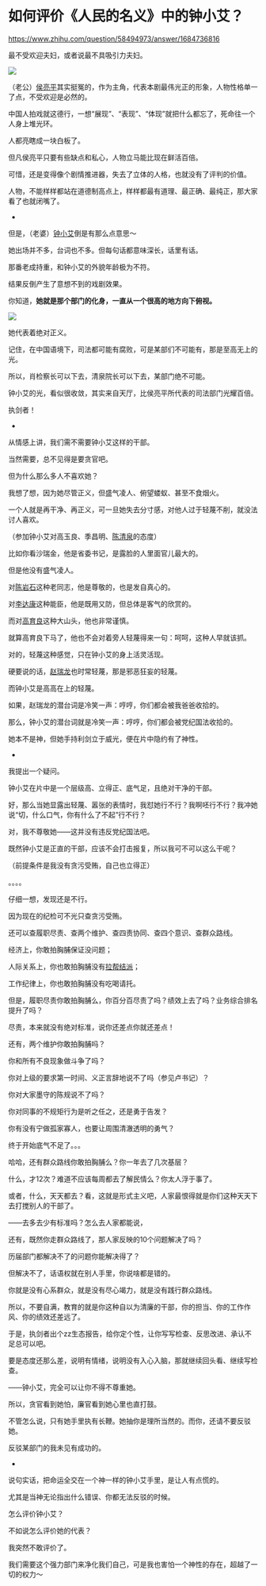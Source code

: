 # 如何评价《人民的名义》中的钟小艾？

https://www.zhihu.com/question/58494973/answer/1684736816

最不受欢迎夫妇，或者说最不具吸引力夫妇。

![](https://pica.zhimg.com/80/v2-9080b310538db6b33f80622110008461_720w.webp?source=1940ef5c)

（老公）[侯亮平](https://www.zhihu.com/search?q=%E4%BE%AF%E4%BA%AE%E5%B9%B3&search_source=Entity&hybrid_search_source=Entity&hybrid_search_extra=%7B%22sourceType%22%3A%22answer%22%2C%22sourceId%22%3A1684736816%7D)其实挺冤的，作为主角，代表本剧最伟光正的形象，人物性格单一了点，不受欢迎是必然的。

中国人拍戏就这德行，一想“展现”、“表现”、“体现”就把什么都忘了，死命往一个人身上堆光环。

人都亮瞎成一块白板了。

但凡侯亮平只要有些缺点和私心，人物立马能比现在鲜活百倍。

可惜，还是变得像个剧情推进器，失去了立体的人格，也就没有了评判的价值。

人物，不能样样都站在道德制高点上，样样都最有道理、最正确、最纯正，那大家看了也就闭嘴了。

-

但是，（老婆）[钟小艾](https://www.zhihu.com/search?q=%E9%92%9F%E5%B0%8F%E8%89%BE&search_source=Entity&hybrid_search_source=Entity&hybrid_search_extra=%7B%22sourceType%22%3A%22answer%22%2C%22sourceId%22%3A1684736816%7D)倒是有那么点意思～

她出场并不多，台词也不多。但每句话都意味深长，话里有话。

那番老成持重，和钟小艾的外貌年龄极为不符。

结果反倒产生了意想不到的戏剧效果。

你知道，**她就是那个部门的化身，一直从一个很高的地方向下俯视。**

![](https://picx.zhimg.com/50/v2-d8d7fb2e99744129ce44c8dec487964f_720w.jpg?source=1940ef5c)


她代表着绝对正义。

记住，在中国语境下，司法都可能有腐败，可是某部们不可能有，那是至高无上的光。

所以，肖检察长可以下去，清泉院长可以下去，某部门绝不可能。

钟小艾的光，看似很收敛，其实来自天厅，比侯亮平所代表的司法部门光耀百倍。

执剑者！

-

从情感上讲，我们需不需要钟小艾这样的干部。

当然需要，总不见得是要贪官吧。

但为什么那么多人不喜欢她？

我想了想，因为她尽管正义，但盛气凌人、俯望蝼蚁、甚至不食烟火。

一个人就是再干净、再正义，可一旦她失去分寸感，对他人过于轻蔑不削，就没法讨人喜欢。

（参加钟小艾对高玉良、季昌明、[陈清泉](https://www.zhihu.com/search?q=%E9%99%88%E6%B8%85%E6%B3%89&search_source=Entity&hybrid_search_source=Entity&hybrid_search_extra=%7B%22sourceType%22%3A%22answer%22%2C%22sourceId%22%3A1684736816%7D)的态度）

比如你看沙瑞金，他是省委书记，是露脸的人里面官儿最大的。

但是他没有盛气凌人。

对[陈岩石](https://www.zhihu.com/search?q=%E9%99%88%E5%B2%A9%E7%9F%B3&search_source=Entity&hybrid_search_source=Entity&hybrid_search_extra=%7B%22sourceType%22%3A%22answer%22%2C%22sourceId%22%3A1684736816%7D)这种老同志，他是尊敬的，也是发自真心的。

对[李达康](https://www.zhihu.com/search?q=%E6%9D%8E%E8%BE%BE%E5%BA%B7&search_source=Entity&hybrid_search_source=Entity&hybrid_search_extra=%7B%22sourceType%22%3A%22answer%22%2C%22sourceId%22%3A1684736816%7D)这种能臣，他是既用又防，但总体是客气的欣赏的。

而对[高育良](https://www.zhihu.com/search?q=%E9%AB%98%E8%82%B2%E8%89%AF&search_source=Entity&hybrid_search_source=Entity&hybrid_search_extra=%7B%22sourceType%22%3A%22answer%22%2C%22sourceId%22%3A1684736816%7D)这种大山头，他也非常谨慎。

就算高育良下马了，他也不会对着旁人轻蔑得来一句：呵呵，这种人早就该抓。

对的，轻蔑这种感觉，只在钟小艾的身上活灵活现。

硬要说的话，[赵瑞龙](https://www.zhihu.com/search?q=%E8%B5%B5%E7%91%9E%E9%BE%99&search_source=Entity&hybrid_search_source=Entity&hybrid_search_extra=%7B%22sourceType%22%3A%22answer%22%2C%22sourceId%22%3A1684736816%7D)也时常轻蔑，那是邪恶狂妄的轻蔑。

而钟小艾是高高在上的轻蔑。

如果，赵瑞龙的潜台词是冷笑一声：哼哼，你们都会被我爸爸收拾的。

那么，钟小艾的潜台词就是冷笑一声：哼哼，你们都会被党纪国法收拾的。

她本不是神，但她手持利剑立于威光，便在片中隐约有了神性。

-

我提出一个疑问。

钟小艾在片中是一个层级高、立得正、底气足，且绝对干净的干部。

好，那么当她显露出轻蔑、嚣张的表情时，我怼她行不行？我啊呸行不行？我冲她说“切，什么口气，你有什么了不起”行不行？

对，我不尊敬她——这并没有违反党纪国法吧。

既然钟小艾是正直的干部，应该不会打击报复，所以我可不可以这么干呢？

（前提条件是我没有贪污受贿，自己也立得正）

。。。。

仔细一想，发现还是不行。

因为现在的纪检可不光只查贪污受贿。

还可以查履职尽责、查两个维护、查四责协同、查四个意识、查群众路线。

经济上，你敢拍胸脯保证没问题；

人际关系上，你也敢拍胸脯没有[拉帮结派](https://www.zhihu.com/search?q=%E6%8B%89%E5%B8%AE%E7%BB%93%E6%B4%BE&search_source=Entity&hybrid_search_source=Entity&hybrid_search_extra=%7B%22sourceType%22%3A%22answer%22%2C%22sourceId%22%3A1684736816%7D)；

工作纪律上，你也敢拍胸脯没有吃喝请托。

但是，履职尽责你敢拍胸脯么，你百分百尽责了吗？绩效上去了吗？业务综合排名提升了吗？

尽责，本来就没有绝对标准，说你还差点你就还差点！

还有，两个维护你敢拍胸脯吗？

你和所有不良现象做斗争了吗？

你对上级的要求第一时间、义正言辞地说不了吗（参见卢书记）？

你对大家墨守的陈规说不了吗？

你对同事的不规矩行为是听之任之，还是勇于告发？

你有没有宁做孤家寡人，也要让周围清澈透明的勇气？

终于开始底气不足了。。。

哈哈，还有群众路线你敢拍胸脯么？你一年去了几次基层？

什么，才12次？难道不应该每周都去了解民情么？你太人浮于事了。

或者，什么，天天都去？看，这就是形式主义吧，人家最恨得就是你们这种天天下去打搅别人的干部了。

——去多去少有标准吗？怎么去人家都能说，

还有，既然你走群众路线了，那人家反映的10个问题解决了吗？

历届部门都解决不了的问题你能解决得了？

但解决不了，话语权就在别人手里，你说啥都是错的。

你就是没有心系群众，就是没有尽心竭力，就是没有践行群众路线。

所以，不要自满，教育的就是你这种自以为清廉的干部，你的担当、你的工作作风、你的绩效还差远了。

于是，执剑者出个zz生态报告，给你定个性，让你写写检查、反思改进、承认不足总可以吧。

要是态度还那么差，说明有情绪，说明没有入心入脑，那就继续回头看、继续写检查。

——钟小艾，完全可以让你不得不尊重她。

所以，贪官看到她怕，廉官看到她心里也直打鼓。

不管怎么说，只有她手里执有长鞭。她抽你是理所当然的。而你，还请不要反驳她。

反驳某部门的我未见有成功的。

-

说句实话，把命运全交在一个神一样的钟小艾手里，是让人有点慌的。

尤其是当神无论指出什么错误、你都无法反驳的时候。

怎么评价钟小艾？

不如说怎么评价她的代表？

我突然不敢评价了。

我们需要这个强力部门来净化我们自己，可是我也害怕一个神性的存在，超越了一切的权力～